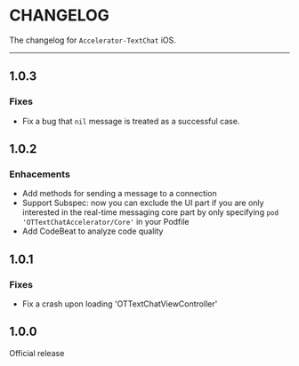# CHANGELOG

The changelog for `Accelerator-TextChat` iOS.

--------------------------------------

1.0.3
-----

### Fixes

- Fix a bug that `nil` message is treated as a successful case.

1.0.2
-----

### Enhacements

- Add methods for sending a message to a connection
- Support Subspec: now you can exclude the UI part if you are only interested in the real-time messaging core part by only specifying `pod 'OTTextChatAccelerator/Core'` in your Podfile
- Add CodeBeat to analyze code quality

1.0.1
-----

### Fixes

- Fix a crash upon loading 'OTTextChatViewController'


1.0.0
-----

Official release


